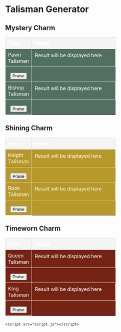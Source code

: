 <!DOCTYPE html>
<html lang="en">
<head>
    <meta charset="UTF-8">
    <meta name="viewport" content="width=device-width, initial-scale=1.0">
    <title>Talisman Generator</title>
    <style>
        table {
            width: 70%;
            border-collapse: collapse;
            margin-bottom: 20px;
        }
        th, td {
            border: 1px solid #ddd;
            padding: 8px;
            text-align: left;
        }
        th {
            background-color: #f4f4f4;
        }
        button {
            margin-top: 10px;
        }
        .result {
            margin-top: 10px;
            padding: 10px;
            border: 1px solid #ddd;
            vertical-align: top;
        }
        .type {
            width: 20%;
        }
        .result-cell {
            width: 80%;
        }
        .button-cell {
            text-align: center;
        }
        .mystery-charm {
            background-color: #527061;
            color: white;
        }
        .shining-charm {
            background-color: #B7982A;
            color: white;
        }
        .timeworn-charm {
            background-color: #752414;
            color: white;
        }
    </style>
</head>
<body>
    <h1>Talisman Generator</h1>
    <!-- Mystery Charm -->
    <h2>Mystery Charm</h2>
    <table class="mystery-charm">
        <tr>
            <th class="type">Type</th>
            <th class="result-cell">Result</th>
        </tr>
        <tr>
            <td>Pawn Talisman</td>
            <td class="result" id="pawnResult">Result will be displayed here</td>
        </tr>
        <tr>
            <td class="button-cell">
                <button id="generatePawnButton">Praise</button>
            </td>
        </tr>
        <tr>
            <td>Bishop Talisman</td>
            <td class="result" id="bishopResult">Result will be displayed here</td>
        </tr>
        <tr>
            <td class="button-cell">
                <button id="generateBishopButton">Praise</button>
            </td>
        </tr>
    </table>
    <!-- Shining Charm -->
    <h2>Shining Charm</h2>
    <table class="shining-charm">
        <tr>
            <th class="type">Type</th>
            <th class="result-cell">Result</th>
        </tr>
        <tr>
            <td>Knight Talisman</td>
            <td class="result" id="knightResult">Result will be displayed here</td>
        </tr>
        <tr>
            <td class="button-cell">
                <button id="generateKnightButton">Praise</button>
            </td>
        </tr>
        <tr>
            <td>Rook Talisman</td>
            <td class="result" id="rookResult">Result will be displayed here</td>
        </tr>
        <tr>
            <td class="button-cell">
                <button id="generateRookButton">Praise</button>
            </td>
        </tr>
    </table>
    <!-- Timeworn Charm -->
    <h2>Timeworn Charm</h2>
    <table class="timeworn-charm">
        <tr>
            <th class="type">Type</th>
            <th class="result-cell">Result</th>
        </tr>
        <tr>
            <td>Queen Talisman</td>
            <td class="result" id="queenResult">Result will be displayed here</td>
        </tr>
        <tr>
            <td class="button-cell">
                <button id="generateQueenButton">Praise</button>
            </td>
        </tr>
        <tr>
            <td>King Talisman</td>
            <td class="result" id="kingResult">Result will be displayed here</td>
        </tr>
        <tr>
            <td class="button-cell">
                <button id="generateKingButton">Praise</button>
            </td>
        </tr>
    </table>

    <script src="script.js"></script>
</body>
</html>
